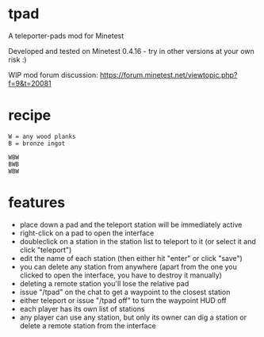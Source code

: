 # tpad
A teleporter-pads mod for Minetest

Developed and tested on Minetest 0.4.16 - try in other versions at your own risk :)

WIP mod forum discussion: https://forum.minetest.net/viewtopic.php?f=9&t=20081

# recipe
    W = any wood planks
    B = bronze ingot
  
    WBW
    BWB
    WBW

# features
- place down a pad and the teleport station will be immediately active
- right-click on a pad to open the interface
- doubleclick on a station in the station list to teleport to it (or select it and click "teleport")
- edit the name of each station (then either hit "enter" or click "save")
- you can delete any station from anywhere (apart from the one you clicked to open the interface, you have to destroy it manually)
- deleting a remote station you'll lose the relative pad
- issue "/tpad" on the chat to get a waypoint to the closest station
- either teleport or issue "/tpad off" to turn the waypoint HUD off
- each player has its own list of stations
- any player can use any station, but only its owner can dig a station or delete a remote station from the interface
